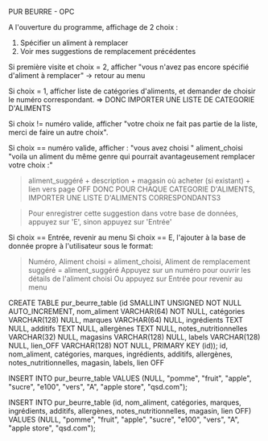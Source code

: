 PUR BEURRE - OPC

A l'ouverture du programme, affichage de 2 choix :

1. Spécifier un aliment à remplacer
2. Voir mes suggestions de remplacement précédentes

Si première visite et choix = 2, afficher "vous n'avez pas encore spécifié d'aliment à remplacer"
-> retour au menu

Si choix = 1, afficher liste de catégories d'aliments, et demander de choisir le numéro correspondant.
=> DONC IMPORTER UNE LISTE DE CATEGORIE D'ALIMENTS

Si choix != numéro valide, afficher "votre choix ne fait pas partie de la liste, merci de faire un autre choix".

Si choix == numéro valide, afficher : "vous avez choisi " aliment_choisi "voila un aliment du même genre qui pourrait avantageusement remplacer votre choix :"
> aliment_suggéré + description + magasin où acheter (si existant) + lien vers page OFF
DONC POUR CHAQUE CATEGORIE D'ALIMENTS, IMPORTER UNE LISTE D'ALIMENTS CORRESPONDANTS3

> Pour enregistrer cette suggestion dans votre base de données, appuyez sur 'E', sinon appuyez sur 'Entrée'

Si choix == Entrée, revenir au menu
Si choix == E, l'ajouter à la base de donnée propre à l'utilisateur sous le format:
> Numéro, Aliment choisi = aliment_choisi, Aliment de remplacement suggéré = aliment_suggéré
> Appuyez sur un numéro pour ouvrir les détails de l'aliment choisi
> Ou appuyez sur Entrée pour revenir au menu



CREATE TABLE pur_beurre_table (id SMALLINT UNSIGNED NOT NULL AUTO_INCREMENT, nom_aliment VARCHAR(64) NOT NULL, catégories VARCHAR(128) NULL, marques VARCHAR(64) NULL, ingrédients TEXT NULL, additifs TEXT NULL, allergènes TEXT NULL, notes_nutritionnelles VARCHAR(32) NULL, magasins VARCHAR(128) NULL, labels VARCHAR(128) NULL, lien_OFF VARCHAR(128) NOT NULL, PRIMARY KEY (id));
id, nom_aliment, catégories, marques, ingrédients, additifs, allergènes, notes_nutritionnelles, magasin, labels, lien OFF

INSERT INTO pur_beurre_table VALUES (NULL, "pomme", "fruit", "apple", "sucre", "e100", "vers", "A", "apple store", "qsd.com");

INSERT INTO pur_beurre_table (id, nom_aliment, catégories, marques, ingrédients, additifs, allergènes, notes_nutritionnelles, magasin, lien OFF) VALUES (NULL, "pomme", "fruit", "apple", "sucre", "e100", "vers", "A", "apple store", "qsd.com");
